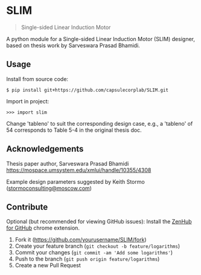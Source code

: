# SLIM

> Single-sided Linear Induction Motor

A python module for a Single-sided Linear Induction Motor (SLIM) designer, based on thesis work by Sarveswara Prasad Bhamidi.

## Usage

Install from source code:

```
$ pip install git+https://github.com/capsulecorplab/SLIM.git
```

Import in project:

```
>>> import slim
```

Change 'tableno' to suit the corresponding design case, e.g., a 'tableno' of 54 corresponds to Table 5-4 in the original thesis doc.

## Acknowledgements

Thesis paper author, Sarveswara Prasad Bhamidi
https://mospace.umsystem.edu/xmlui/handle/10355/4308

Example design parameters suggested by Keith Stormo (stormoconsulting@moscow.com)

## Contribute

Optional (but recommended for viewing GitHub issues): Install the [ZenHub for GitHub](https://chrome.google.com/webstore/detail/zenhub-for-github/ogcgkffhplmphkaahpmffcafajaocjbd?hl=en-US) chrome extension.

1. Fork it (<https://github.com/yourusername/SLIM/fork>)
2. Create your feature branch (`git checkout -b feature/logarithms`)
3. Commit your changes (`git commit -am 'Add some logarithms'`)
4. Push to the branch (`git push origin feature/logarithms`)
5. Create a new Pull Request

